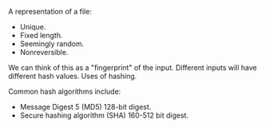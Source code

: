 A representation of a file:
  - Unique.
  - Fixed length.
  - Seemingly random.
  - Nonreversible.

We can think of this as a "fingerprint" of the input.
Different inputs will have different hash values.
Uses of hashing.

Common hash algorithms include:
  - Message Digest 5 (MD5) 128-bit digest.
  - Secure hashing algorithm (SHA) 160-512 bit digest.
